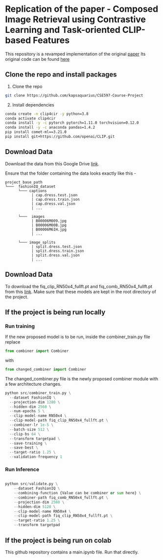 # Replication of the paper - Composed Image Retrieval using Contrastive Learning and Task-oriented CLIP-based Features

This repository is a revamped implementation of the original [paper](https://arxiv.org/abs/2308.11485)
Its original code can be found [here](https://github.com/ABaldrati/CLIP4Cir)

## Clone the repo and install packages

1. Clone the repo

```sh
git clone https://github.com/kapsaquarius/CSE597-Course-Project
```

2. Install dependencies

```sh
conda create -n clip4cir -y python=3.8
conda activate clip4cir
conda install -y -c pytorch pytorch=1.11.0 torchvision=0.12.0
conda install -y -c anaconda pandas=1.4.2
pip install comet-ml==3.21.0
pip install git+https://github.com/openai/CLIP.git
```

## Download Data

Download the data from this Google Drive [link](https://drive.google.com/drive/folders/1CYxPeMbxgmMZaBme4TjdkQJOee_YpLgX?usp=drive_link).

Ensure that the folder containing the data looks exactly like this - 

```
project_base_path
└───  fashionIQ_dataset
      └─── captions
            | cap.dress.test.json
            | cap.dress.train.json
            | cap.dress.val.json
            | ...
            
      └───  images
            | B00006M009.jpg
            | B00006M00B.jpg
            | B00006M6IH.jpg
            | ...
            
      └─── image_splits
            | split.dress.test.json
            | split.dress.train.json
            | split.dress.val.json
            | ...

```

## Download Data

To download the fiq_clip_RN50x4_fullft.pt and fiq_comb_RN50x4_fullft.pt from this [link](https://drive.google.com/drive/folders/1BPE33_XSm33Min0OaGW2Sl9rcddZ-WF-?usp=drive_link). Make sure that these models are kept in the root directory of the project.

## If the project is being run locally

### Run training

If the new proposed model is to be run, inside the combiner_train.py file replace

```python
from combiner import Combiner
```
with

```python
from changed_combiner import Combiner
```

The changed_combiner.py file is the newly proposed combiner module with a few architecture changes.

```python
python src/combiner_train.py \
  --dataset FashionIQ \
  --projection-dim 1280 \
  --hidden-dim 2560 \
  --num-epochs 5 \
  --clip-model-name RN50x4 \
  --clip-model-path fiq_clip_RN50x4_fullft.pt \
  --combiner-lr 1e-5 \
  --batch-size 512 \
  --clip-bs 64 \
  --transform targetpad \
  --save-training \
  --save-best \
  --target-ratio 1.25 \
  --validation-frequency 1
```

### Run Inference

```python

python src/validate.py \
    --dataset FashionIQ \
    --combining-function {Value can be combiner or sum here} \
    --combiner-path fiq_comb_RN50x4_fullft.pt \
    --projection-dim 2560 \
    --hidden-dim 5120 \
    --clip-model-name RN50x4 \
    --clip-model-path fiq_clip_RN50x4_fullft.pt \
    --target-ratio 1.25 \
    --transform targetpad

```

## If the project is being run on colab

This github repository contains a main.ipynb file. Run that directly.
